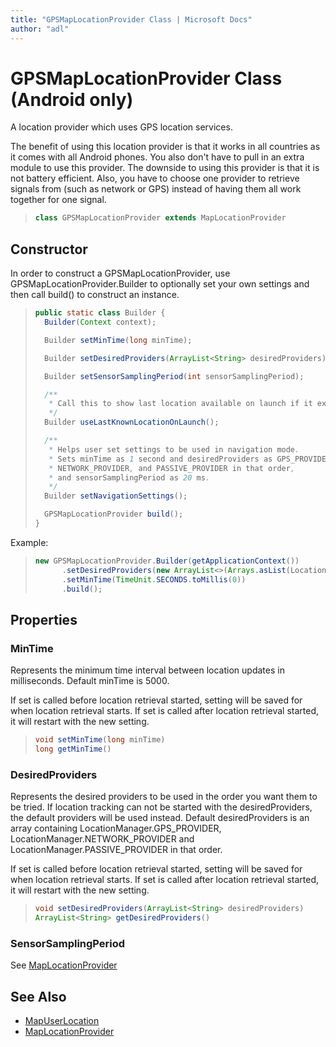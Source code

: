 ```yaml
---
title: "GPSMapLocationProvider Class | Microsoft Docs"
author: "adl"
---
```


# GPSMapLocationProvider Class (Android only)

A location provider which uses GPS location services. 

The benefit of using this location provider is that it works in all countries as it comes with all Android phones. You also don't have to pull in an extra module to use this provider. The downside to using this provider is that it is not battery efficient. Also, you have to choose one provider to retrieve signals from (such as network or GPS) instead of having them all work together for one signal.

>```java
> class GPSMapLocationProvider extends MapLocationProvider
>```

## Constructor

In order to construct a GPSMapLocationProvider, use GPSMapLocationProvider.Builder to optionally set your own settings and then call build() to construct an instance. 

>```java
> public static class Builder {
>   Builder(Context context);
> 
>   Builder setMinTime(long minTime);
> 
>   Builder setDesiredProviders(ArrayList<String> desiredProviders);
> 
>   Builder setSensorSamplingPeriod(int sensorSamplingPeriod);
> 
>   /**
>    * Call this to show last location available on launch if it exists.
>    */
>   Builder useLastKnownLocationOnLaunch();
> 
>   /**
>    * Helps user set settings to be used in navigation mode.
>    * Sets minTime as 1 second and desiredProviders as GPS_PROVIDER,
>    * NETWORK_PROVIDER, and PASSIVE_PROVIDER in that order,
>    * and sensorSamplingPeriod as 20 ms.
>    */
>   Builder setNavigationSettings();
> 
>   GPSMapLocationProvider build();
> }
>```

Example:
>```java
>new GPSMapLocationProvider.Builder(getApplicationContext())
>       .setDesiredProviders(new ArrayList<>(Arrays.asList(LocationManager.NETWORK_PROVIDER, LocationManager.GPS_PROVIDER)))
>       .setMinTime(TimeUnit.SECONDS.toMillis(0))
>       .build();
>```

## Properties

### MinTime

Represents the minimum time interval between location updates in milliseconds. Default minTime is 5000.

If set is called before location retrieval started, setting will be saved for when location retrieval starts. If set is called after location retrieval started, it will restart with the new setting.

>```java
> void setMinTime(long minTime)
> long getMinTime()
>```

### DesiredProviders

Represents the desired providers to be used in the order you want them to be tried. If location tracking can not be started with the desiredProviders, the default providers will be used instead. Default desiredProviders is an array containing LocationManager.GPS_PROVIDER, LocationManager.NETWORK_PROVIDER and LocationManager.PASSIVE_PROVIDER in that order.

If set is called before location retrieval started, setting will be saved for when location retrieval starts. If set is called after location retrieval started, it will restart with the new setting.

>```java
> void setDesiredProviders(ArrayList<String> desiredProviders)
> ArrayList<String> getDesiredProviders()
>```

### SensorSamplingPeriod

See [MapLocationProvider](maplocationprovider-class.md)

## See Also
* [MapUserLocation](../mapuserlocation-class.md)
* [MapLocationProvider](maplocationprovider-class.md)
